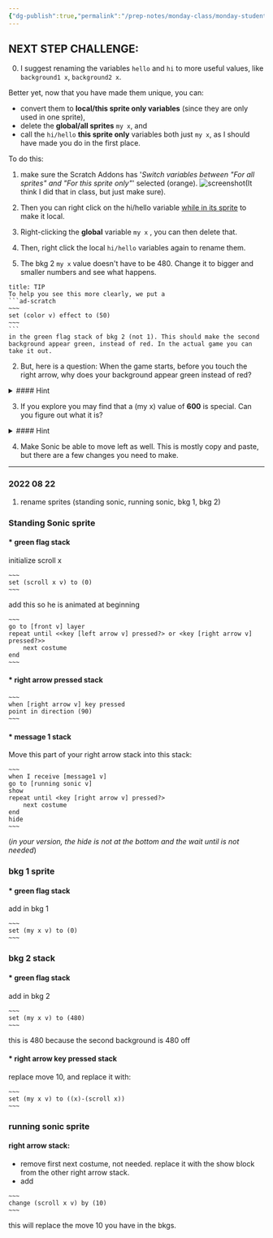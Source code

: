 ```yaml
---
{"dg-publish":true,"permalink":"/prep-notes/monday-class/monday-student-h/","dgHomeLink":true,"dgPassFrontmatter":false}
---
```


## NEXT STEP CHALLENGE:

0. I suggest renaming the variables `hello` and `hi` to more useful values, like `background1 x`, `background2 x`. 

Better yet, now that you have made them unique, you can:  
* convert them to **local/this sprite only variables** (since they are only used in one sprite), 
* delete the **global/all sprites** `my x`, and 
* call the  `hi/hello` **this sprite only** variables both just `my x`, as I should have made you do in the first place.

To do this:
1. make sure the Scratch Addons has '*Switch variables between "For all sprites" and "For this sprite only"*' selected (orange). ![screenshot](https://i.imgur.com/2VqS36W.png)(It think I did that in class, but just make sure). 
2. Then you can right click on the hi/hello variable <u>while in its sprite</u> to make it local. 
3. Right-clicking the **global**  variable `my x` , you can then delete that. 
4. Then, right click the local `hi/hello` variables again to rename them.

1. The bkg 2 `my x` value doesn't have to be 480. Change it to bigger and smaller numbers and see what happens.
````ad-tip
title: TIP
To help you see this more clearly, we put a
```ad-scratch
~~~
set (color v) effect to (50)
~~~
```
in the green flag stack of bkg 2 (not 1). This should make the second background appear green, instead of red. In the actual game you can take it out.

````

2. But, here is a question: When the game starts, before you touch the right arrow, why does your background appear green instead of red? 

<details><summary>#### Hint</summary>
Try hiding the second background and see what happens.
<details>
<summary> 
#### Another Hint
</summary>
When the game starts, what x-position are the two backgrounds at?
<details>
<summary> 
#### Another Hint
</summary>
You should see they are both at zero. But we wanted the second one to be at 480! To fix this, you will need to copy one block (already in your project) and make sure it runs when the game starts. Which block?
</details>
</details>
</details>

3. If you explore you may find that a (my x) value of **600** is special. Can you figure out what it is?

<details><summary>#### Hint</summary>
Be sure the size of the background is 200. Change the size of background and see how it changes. Again, try different values of (my x)
<details>
<summary> 
#### Another Hint
</summary>
Showing the variable (scroll x) will also help.
</details>
</details>

4. Make Sonic be able to move left as well. This is mostly copy and paste, but there are a few changes you need to make.
---
### 2022 08 22


1. rename sprites (standing sonic, running sonic, bkg 1, bkg 2)

### Standing Sonic sprite
#### * green flag stack

initialize scroll x 
```ad-scratch
~~~
set (scroll x v) to (0)
~~~
``` 

add this so he is animated at beginning
```ad-scratch
~~~
go to [front v] layer
repeat until <<key [left arrow v] pressed?> or <key [right arrow v] pressed?>>
    next costume
end
~~~
``` 

#### * right arrow pressed stack

```ad-scratch
~~~
when [right arrow v] key pressed
point in direction (90)
~~~
``` 
#### * message 1 stack
Move this part of your right arrow stack into this stack:
```ad-scratch
~~~
when I receive [message1 v]
go to [running sonic v]
show
repeat until <key [right arrow v] pressed?>
    next costume
end
hide
~~~
``` 
(*in your version, the hide is not at the bottom and the wait until is not needed*)




### bkg 1 sprite
#### * green flag stack
add  in bkg 1

```ad-scratch
~~~
set (my x v) to (0)
~~~
``` 

### bkg 2 stack
#### * green flag stack
add  in bkg 2

```ad-scratch
~~~
set (my x v) to (480)
~~~
``` 
this is 480 because the second background is 480 off

#### * right arrow key pressed stack

replace move 10, and replace it with:

```ad-scratch
~~~
set (my x v) to ((x)-(scroll x))
~~~
```


### running sonic sprite

#### right arrow stack:

* remove first next costume, not needed. replace it with the show block from the other right arrow stack. 
* add 
```ad-scratch
~~~
change (scroll x v) by (10) 
~~~
``` 

this will replace the move 10 you have in the bkgs.

